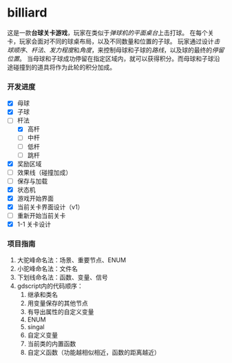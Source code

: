 # billiard

这是一款**台球关卡游戏**，玩家在类似于*弹球机的平面桌台*上击打球。
在每个关卡，玩家会面对不同的球桌布局，以及不同数量和位置的子球。
玩家通过设计*击球顺序*、*杆法*、*发力程度*和*角度*，来控制母球和子球的*路线*，以及球的最终的*停留位置*。
当母球和子球成功停留在指定区域内，就可以获得积分。而母球和子球沿途碰撞到的道具将作为此轮的积分加成。


### 开发进度

- [x] 母球
- [x] 子球
- [ ] 杆法
	- [x] 高杆
	- [ ] 中杆
	- [ ] 低杆
	- [ ] 跳杆
- [x] 奖励区域
- [ ] 效果线（碰撞加成）
- [ ] 保存与加载
- [x] 状态机
- [x] 游戏开始界面
- [x] 当前关卡界面设计（v1）
- [ ] 重新开始当前关卡
- [x] 1-1 关卡设计

### 项目指南

1. 大驼峰命名法：场景、重要节点、ENUM
2. 小驼峰命名法：文件名
3. 下划线命名法：函数、变量、信号
4. gdscript内的代码顺序：
	1. 继承和类名
	2. 用变量保存的其他节点
	3. 有导出属性的自定义变量
	4. ENUM
	5. singal
	6. 自定义变量
	7. 当前类的内置函数
	8. 自定义函数（功能越相似相近，函数的距离越近）
